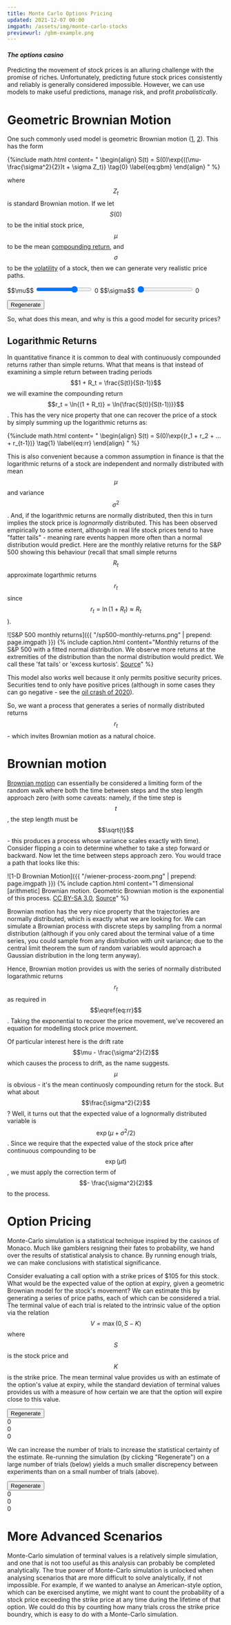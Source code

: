 ```yaml
---
title: Monte Carlo Options Pricing
updated: 2021-12-07 00:00
imgpath: /assets/img/monte-carlo-stocks
previewurl: /gbm-example.png
---
```


#### _The options casino_

Predicting the movement of stock prices is an alluring challenge with the promise of riches. Unfortunately, predicting future stock prices consistently and reliably is generally considered impossible. However, we can use models to make useful predictions, manage risk, and profit *probalistically*. 

# Geometric Brownian Motion
One such commonly used model is geometric Brownian motion ([1](https://stats.libretexts.org/Bookshelves/Probability_Theory/Probability_Mathematical_Statistics_and_Stochastic_Processes_(Siegrist)/18%3A_Brownian_Motion/18.04%3A_Geometric_Brownian_Motion), [2](http://www.columbia.edu/~ks20/FE-Notes/4700-07-Notes-GBM.pdf)). This has the form

{%include math.html content=
"
\begin{align}
 S(t) = S(0)\exp{((\mu-\frac{\sigma^2}{2})t + \sigma Z_t)} \tag{0}  \label{eq:gbm}
\end{align}
" 
%}

where $$Z_t$$ is standard Brownian motion. If we let $$S(0)$$ to be the initial stock price, $$\mu$$ to be the mean [compounding return](https://en.wikipedia.org/wiki/Rate_of_return#Logarithmic_or_continuously_compounded_return), and $$\sigma$$ to be the [volatility](https://en.wikipedia.org/wiki/Volatility_(finance)) of a stock, then we can generate very realistic price paths. 

<div id='plot-0'></div>
<span class="slider-container">
    <span class="slider-label" class="slider-label">$$\mu$$</span>
    <span>
        <input class="slider" id="mean-slider" type="range" min="-2.5" max="1" value="0" step="0.01">
    </span>
    <span class="slider-value" id="mean-slider-value">0</span>
</span>

<span class="slider-container">
    <span class="slider-label" class="slider-label">$$\sigma$$</span>
    <span>
        <input class="slider" id="sigma-slider" type="range" min="0" max="1" value="0" step="0.01">
    </span>
    <span class="slider-value" id="sigma-slider-value">0</span>
</span>

<button class="regenerate-button" onclick="regenerate0()">Regenerate</button>

<div style="display:none" id='mean-0'>0</div>
<div style="display:none" id='sigma-0'>0</div>
<div style="display:none" id='option-mean-0'>0</div>

So, what does this mean, and why is this a good model for security prices?

## Logarithmic Returns
In quantitative finance it is common to deal with continuously compounded returns rather than simple returns. What that means is that instead of examining a simple return between trading periods $$1 + R_t = \frac{S(t)}{S(t-1)}$$ we will examine the compounding return $$r_t = \ln{(1 + R_t)} = \ln{\frac{S(t)}{S(t-1))}}$$. This has the very nice property that one can recover the price of a stock by simply summing up the logarithmic returns as:

{%include math.html content=
"
\begin{align}
 S(t) = S(0)\exp{(r_1 + r_2 + ... + r_{t-1})} \tag{1}  \label{eq:rr}
\end{align}
" 
%}

This is also convenient because a common assumption in finance is that the logarithmic returns of a stock are independent and normally distributed with mean $$\mu$$ and variance $$\sigma^2$$. And, if the logarithmic returns are normally distributed, then this in turn implies the stock price is *lognormally* distributed. This has been observed empirically to some extent, although in real life stock prices tend to have "fatter tails" - meaning rare events happen more often than a normal distribution would predict.  Here are the monthly relative returns for the S&P 500 showing this behaviour (recall that small simple returns $$R_t$$ approximate logarthmic returns $$r_t$$ since $$r_t = \ln{(1 + R_t)} \approx R_t$$ ). 

![S&P 500 monthly returns]({{ "/sp500-monthly-returns.png" | prepend: page.imgpath }})
{% include caption.html content="Monthly returns of the S&P 500 with a fitted normal distribution. We observe more returns at the extremities of the distribution than the normal distribution would predict. We call these 'fat tails' or 'excess kurtosis'. <a href='https://towardsdatascience.com/are-stock-returns-normally-distributed-e0388d71267e' target='_blank'>Source</a>" %}

This model also works well because it only permits positive security prices. Securities tend to only have positive prices (although in some cases they can go negative - see the [oil crash of 2020](https://assets.weforum.org/editor/kE8TpkO7bzo3dLFWEh9UDvgqRuZPOmURhnh0FfwOVYc.png)).

So, we want a process that generates a series of normally distributed returns $$r_t$$ - which invites Brownian motion as a natural choice.


# Brownian motion
[Brownian motion](https://stats.libretexts.org/Bookshelves/Probability_Theory/Probability_Mathematical_Statistics_and_Stochastic_Processes_(Siegrist)/18%3A_Brownian_Motion/18.01%3A_Standard_Brownian_Motion) can essentially be considered a limiting form of the random walk where both the time between steps and the step length approach zero (with some caveats: namely, if the time step is $$t$$, the step length must be $$\sqrt{t}$$ - this produces a process whose variance scales exactly with time). Consider flipping a coin to determine whether to take a step forward or backward. Now let the time between steps approach zero. You would trace a path that looks like this:

![1-D Brownian Motion]({{ "/wiener-process-zoom.png" | prepend: page.imgpath }})
{% include caption.html content="1 dimensional [arithmetic] Brownian motion. Geometric Brownian motion is the exponential of this process. <a target='_blank' href='http://creativecommons.org/licenses/by-sa/3.0/' title='Creative Commons Attribution-Share Alike 3.0'>CC BY-SA 3.0</a>, <a target='_blank' href='https://commons.wikimedia.org/w/index.php?curid=1426987'>Source</a>" %}

Brownian motion has the very nice property that the trajectories are normally distributed, which is exactly what we are looking for. We can simulate a Brownian process with discrete steps by sampling from a normal distribution (although if you only cared about the terminal value of a time series, you could sample from any distribution with unit variance; due to the central limit theorem the sum of random variables would approach a Gaussian distribution in the long term anyway).

Hence, Brownian motion provides us with the series of normally distributed logarathmic returns $$r_t$$ as required in $$\eqref{eq:rr}$$. Taking the exponential to recover the price movement, we've recovered an equation for modelling stock price movement.

Of particular interest here is the drift rate $$\mu - \frac{\sigma^2}{2}$$ which causes the process to drift, as the name suggests. $$\mu$$ is obvious - it's the mean continuosly compounding return for the stock. But what about $$\frac{\sigma^2}{2}$$? Well, it turns out that the expected value of a lognormally distributed variable is $$\exp(\mu + \sigma^2/2)$$. Since we require that the expected value of the stock price after continuous compounding to be $$\exp(\mu t)$$, we must apply the correction term of $$- \frac{\sigma^2}{2}$$ to the process.

# Option Pricing

Monte-Carlo simulation is a statistical technique inspired by the casinos of Monaco. Much like gamblers resigning their fates to probability, we hand over the results of statistical analysis to chance. By running enough trials, we can make conclusions with statistical significance. 

Consider evaluating a call option with a strike prices of $105 for this stock. What would be the expected value of the option at expiry, given a geometric Brownian model for the stock's movement? We can estimate this by generating a series of price paths, each of which can be considered a trial. The terminal value of each trial is related to the intrinsic value of the option via the relation $$V = \max(0, S - K)$$ where $$S$$ is the stock price and $$K$$ is the strike price. The mean terminal value provides us with an estimate of the option's value at expiry, while the standard deviation of terminal values provides us with a measure of how certain we are that the option will expire close to this value. 

<div id='plot-1'></div>
<button class="regenerate-button" onclick="regenerate1()">Regenerate</button>
<div id='mean-1'>0</div>
<div id='sigma-1'>0</div>
<div id='option-mean-1'>0</div>

We can increase the number of trials to increase the statistical certainty of the estimate. Re-running the simulation (by clicking "Regenerate") on a large number of trials (below) yields a much smaller discrepency between experiments than on a small number of trials (above).

<div id='plot-2'></div>
<button class="regenerate-button" onclick="regenerate2()">Regenerate</button>
<div id='mean-2'>0</div>
<div id='sigma-2'>0</div>
<div id='option-mean-2'>0</div>

# More Advanced Scenarios
Monte-Carlo simulation of terminal values is a relatively simple simulation, and one that is not too useful as this analysis can probably be completed analytically. The true power of Monte-Carlo simulation is unlocked when analysing scenarios that are more difficult to solve analytically, if not impossible. For example, if we wanted to analyse an American-style option, which can be exercised anytime, we might want to count the probability of a stock price exceeding the strike price at any time during the lifetime of that option. We could do this by counting how many trials cross the strike price boundry, which is easy to do with a Monte-Carlo simulation.

<script src='https://cdn.plot.ly/plotly-2.4.2.min.js'></script>
<script src="https://cdnjs.cloudflare.com/ajax/libs/mathjs/9.5.1/math.js" integrity="sha512-AfRcJIj922x/jSJpQLnry0DYIBg6EGCtwk/MiQ6QvDlzb7kNFxH8EdqXLkaXXY3YHQS9FrSb8H7LzuLn0CZQ1A==" crossorigin="anonymous" referrerpolicy="no-referrer"></script>
<script src="/assets/js/monte-carlo-options.js" async></script>